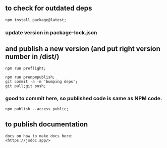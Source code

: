 ## to check for outdated deps

    npm install package@latest;

### update version in package-lock.json

## and publish a new version (and put right version number in /dist/)

    npm run preflight;

    npm run prenpmpublish;
    git commit -a -m 'bumping deps';
    git pull;git push;

### good to commit here, so published code is same as NPM code.

    npm publish --access public;

## to publish documentation

    docs on how to make docs here:
    <https://jsdoc.app/>
